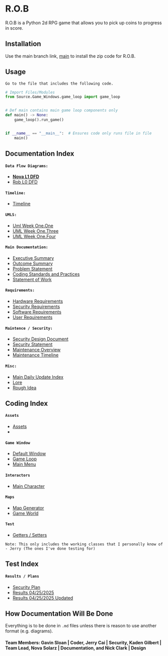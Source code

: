 # R.O.B

R.O.B is a Python 2d RPG game that allows you to pick up coins to progress in score.

## Installation

Use the main branch link, [main](https://github.com/gilbertk23/cybr404project3/tree/main) to install the zip code for R.O.B.


## Usage
`Go to the file that includes the following code.`
```python
# Import Files/Modules
from Source.Game_Windows.game_loop import game_loop


# Def main contains main game loop components only
def main() -> None:
    game_loop().run_game()


if __name__ == "__main__":  # Ensures code only runs file in file
    main()

```

## Documentation Index
#### `Data Flow Diagrams:`
- **[Nova L1 DFD](https://github.com/gilbertk23/cybr404project3/blob/main/Documentation/DFDs/DFD_L1_Nova_1.svg)**
- [Rob L0 DFD](https://github.com/gilbertk23/cybr404project3/blob/main/Documentation/DFDs/Rob_DFD_WK1.0.drawio.png)

#### `Timeline:`
- [Timeline](https://github.com/gilbertk23/cybr404project3/blob/main/Documentation/Preliminary_Elements/Project_Timeline/Project_Timeline.png)

#### `UMLS:`
- [Uml Week One.One](https://github.com/gilbertk23/cybr404project3/blob/main/Documentation/UMLs/Rob_wk_1.1(Readable%20Image).drawio.png)
- [UML Week One.Three](https://github.com/gilbertk23/cybr404project3/blob/main/Documentation/UMLs/Rob_UML_WK1.3.drawio.png)
- [UML Week One.Four](https://github.com/gilbertk23/cybr404project3/blob/main/Documentation/UMLs/Rob_UML_WK1.4.drawio.png)

#### `Main Documentation:`
- [Executive Summary](https://github.com/gilbertk23/cybr404project3/blob/main/Documentation/Preliminary_Elements/Executive_Summary.md)
- [Outcome Summary](https://github.com/gilbertk23/cybr404project3/blob/main/Documentation/Preliminary_Elements/Outcome_Summary.md)
- [Problem Statement](https://github.com/gilbertk23/cybr404project3/blob/main/Documentation/Preliminary_Elements/Problem_Statement.md)
- [Coding Standards and Practices](https://github.com/gilbertk23/cybr404project3/blob/main/Documentation/Preliminary_Elements/Standards_and_Practices_Statement.md)
- [Statement of Work](https://github.com/gilbertk23/cybr404project3/blob/main/Documentation/Preliminary_Elements/Statement_of_Work.md)

#### `Requirements:`
- [Hardware Requirements](https://github.com/gilbertk23/cybr404project3/blob/main/Documentation/Requirements/Hardware_Requirements.md)
- [Security Requirements](https://github.com/gilbertk23/cybr404project3/blob/main/Documentation/Requirements/Security%20Requirements.md)
- [Software Requirements](https://github.com/gilbertk23/cybr404project3/blob/main/Documentation/Requirements/Software_Requirements.md)
- [User Requirements](https://github.com/gilbertk23/cybr404project3/blob/main/Documentation/Requirements/User_Requirements.md)

#### `Maintence / Security:`
- [Security Design Document](https://github.com/gilbertk23/cybr404project3/blob/main/Documentation/Security/Security%20Design%20Document.md)
- [Security Statement](https://github.com/gilbertk23/cybr404project3/blob/main/Documentation/Security/Security%20Statement.md)
- [Maintenance Overview](https://github.com/gilbertk23/cybr404project3/blob/main/Documentation/Maintenance/Maintenance_Overview.md)
- [Maintenance Timeline](https://github.com/gilbertk23/cybr404project3/blob/main/Documentation/Maintenance/Maintenance_Timeline.md)

#### `Misc:`
- [Main Daily Update Index](https://github.com/gilbertk23/cybr404project3/tree/main/Documentation/Daily_Updates)
- [Lore](https://github.com/gilbertk23/cybr404project3/tree/main/Documentation/LORE)
- [Rough Idea](https://github.com/gilbertk23/cybr404project3/blob/main/Documentation/rough_idea.md)

## Coding Index
#### `Assets`
- [Assets](https://github.com/gilbertk23/cybr404project3/tree/main/Source/Assets)
- 
#### `Game Window`
- [Default Window](https://github.com/gilbertk23/cybr404project3/blob/main/Source/Game_Windows/default_window.py)
- [Game Loop](https://github.com/gilbertk23/cybr404project3/blob/main/Source/Game_Windows/game_loop.py)
- [Main Menu](https://github.com/gilbertk23/cybr404project3/blob/main/Source/Game_Windows/main_menu.py)

#### `Interactors`
- [Main Character](https://github.com/gilbertk23/cybr404project3/blob/main/Source/Interactors/main_character.py)

#### `Maps`
- [Map Generator](https://github.com/gilbertk23/cybr404project3/blob/main/Source/Maps/map_generator.py)
- [Game World](https://github.com/gilbertk23/cybr404project3/blob/main/Source/Maps/game_world.py)

#### `Test`
- [Getters / Setters](https://github.com/gilbertk23/cybr404project3/blob/main/Source/Test/getters_and_setters_test.py)

`Note: This only includes the working classes that I personally know of - Jerry (The ones I've done testing for)`

## Test Index
#### `Results / Plans`
- [Security Plan](https://github.com/gilbertk23/cybr404project3/blob/main/Test/Security%20Testing%20Plan.md)
- [Results 04/25/2025](https://github.com/gilbertk23/cybr404project3/blob/main/Test/Test%20Results%2004.25%2C2025.png)
- [Results 04/25/2025 Updated](https://github.com/gilbertk23/cybr404project3/blob/main/Test/Test%20Results%2004.25.2025%20(VER%202).png)




## How Documentation Will Be Done
Everything is to be done in `.md` files unless there is reason to use another format (e.g. diagrams).

#### Team Members: Gavin Sloan | Coder, Jerry Cai | Security, Kaden Gilbert | Team Lead, Nova Solarz | Documentation, and Nick Clark | Design
